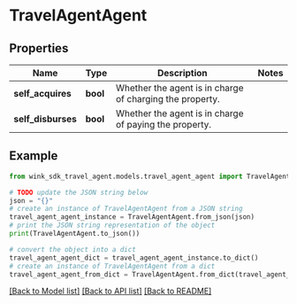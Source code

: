 # TravelAgentAgent


## Properties

Name | Type | Description | Notes
------------ | ------------- | ------------- | -------------
**self_acquires** | **bool** | Whether the agent is in charge of charging the property. | 
**self_disburses** | **bool** | Whether the agent is in charge of paying the property. | 

## Example

```python
from wink_sdk_travel_agent.models.travel_agent_agent import TravelAgentAgent

# TODO update the JSON string below
json = "{}"
# create an instance of TravelAgentAgent from a JSON string
travel_agent_agent_instance = TravelAgentAgent.from_json(json)
# print the JSON string representation of the object
print(TravelAgentAgent.to_json())

# convert the object into a dict
travel_agent_agent_dict = travel_agent_agent_instance.to_dict()
# create an instance of TravelAgentAgent from a dict
travel_agent_agent_from_dict = TravelAgentAgent.from_dict(travel_agent_agent_dict)
```
[[Back to Model list]](../README.md#documentation-for-models) [[Back to API list]](../README.md#documentation-for-api-endpoints) [[Back to README]](../README.md)


